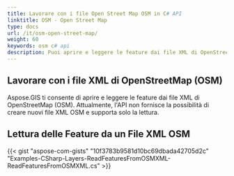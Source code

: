 ```yaml
---
title: Lavorare con i file Open Street Map OSM in C# API
linktitle: OSM - Open Street Map
type: docs
url: /it/osm-open-street-map/
weight: 60
keywords: osm c# api
description: Puoi aprire e leggere le feature dai file XML di OpenStreetMap (OSM) utilizzando la libreria o l'API GIS C#.
---
```


## **Lavorare con i file XML di OpenStreetMap (OSM)**
Aspose.GIS ti consente di aprire e leggere le feature dai file XML di OpenStreetMap (OSM). Attualmente, l'API non fornisce la possibilità di creare nuovi file XML OSM e supporta solo la lettura.
## **Lettura delle Feature da un File XML OSM**
{{< gist "aspose-com-gists" "10f3783b9581d10bc69dbada42705d2c" "Examples-CSharp-Layers-ReadFeaturesFromOSMXML-ReadFeaturesFromOSMXML.cs" >}}
